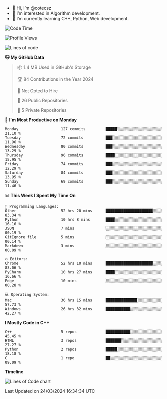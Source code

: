 - 👋 Hi, I’m @cotecsz
- 👀 I’m interested in Algorithm development.
- 🌱 I’m currently learning C++, Python, Web development.

<!---
cotecsz/cotecsz is a ✨ special ✨ repository because its `README.md` (this file) appears on your GitHub profile.
You can click the Preview link to take a look at your changes.
--->

<!--START_SECTION:waka-->
![Code Time](http://img.shields.io/badge/Code%20Time-719%20hrs%2058%20mins-blue)

![Profile Views](http://img.shields.io/badge/Profile%20Views-0-blue)

![Lines of code](https://img.shields.io/badge/From%20Hello%20World%20I%27ve%20Written-1.2%20million%20lines%20of%20code-blue)

**🐱 My GitHub Data** 

> 📦 1.4 MB Used in GitHub's Storage 
 > 
> 🏆 84 Contributions in the Year 2024
 > 
> 🚫 Not Opted to Hire
 > 
> 📜 26 Public Repositories 
 > 
> 🔑 5 Private Repositories 
 > 
📅 **I'm Most Productive on Monday** 

```text
Monday                   127 commits         █████░░░░░░░░░░░░░░░░░░░░   21.10 % 
Tuesday                  72 commits          ███░░░░░░░░░░░░░░░░░░░░░░   11.96 % 
Wednesday                80 commits          ███░░░░░░░░░░░░░░░░░░░░░░   13.29 % 
Thursday                 96 commits          ████░░░░░░░░░░░░░░░░░░░░░   15.95 % 
Friday                   74 commits          ███░░░░░░░░░░░░░░░░░░░░░░   12.29 % 
Saturday                 84 commits          ███░░░░░░░░░░░░░░░░░░░░░░   13.95 % 
Sunday                   69 commits          ███░░░░░░░░░░░░░░░░░░░░░░   11.46 % 
```


📊 **This Week I Spent My Time On** 

```text
💬 Programming Languages: 
Other                    52 hrs 20 mins      █████████████████████░░░░   83.34 % 
Python                   10 hrs 8 mins       ████░░░░░░░░░░░░░░░░░░░░░   16.16 % 
JSON                     7 mins              ░░░░░░░░░░░░░░░░░░░░░░░░░   00.19 % 
GitIgnore file           5 mins              ░░░░░░░░░░░░░░░░░░░░░░░░░   00.14 % 
Markdown                 3 mins              ░░░░░░░░░░░░░░░░░░░░░░░░░   00.09 % 

🔥 Editors: 
Chrome                   52 hrs 10 mins      █████████████████████░░░░   83.06 % 
PyCharm                  10 hrs 27 mins      ████░░░░░░░░░░░░░░░░░░░░░   16.66 % 
Edge                     10 mins             ░░░░░░░░░░░░░░░░░░░░░░░░░   00.28 % 

💻 Operating System: 
Mac                      36 hrs 15 mins      ██████████████░░░░░░░░░░░   57.73 % 
Windows                  26 hrs 32 mins      ███████████░░░░░░░░░░░░░░   42.27 % 
```

**I Mostly Code in C++** 

```text
C++                      5 repos             ███████████░░░░░░░░░░░░░░   45.45 % 
HTML                     3 repos             ███████░░░░░░░░░░░░░░░░░░   27.27 % 
Python                   2 repos             █████░░░░░░░░░░░░░░░░░░░░   18.18 % 
C                        1 repo              ██░░░░░░░░░░░░░░░░░░░░░░░   09.09 % 
```



**Timeline**

![Lines of Code chart](https://raw.githubusercontent.com/cotecsz/cotecsz/master/assets/bar_graph.png)


 Last Updated on 24/03/2024 16:34:34 UTC
<!--END_SECTION:waka-->

